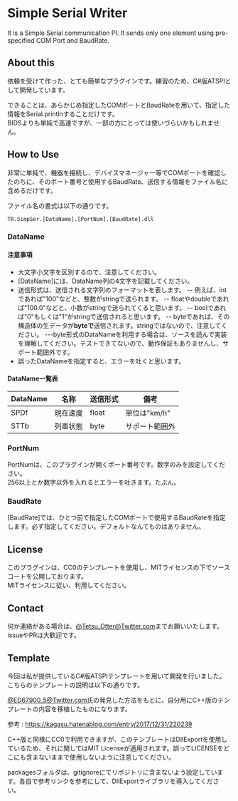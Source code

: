 # Simple Serial Writer
It is a Simple Serial communication PI. It sends only one element using pre-specified COM Port and BaudRate.

## About this
依頼を受けて作った、とても簡単なプラグインです。練習のため、C#版ATSPIとして開発しています。

できることは、あらかじめ指定したCOMポートとBaudRateを用いて、指定した情報をSerial.printlnすることだけです。  
BIDSよりも単純で高速ですが、一部の方にとっては使いづらいかもしれません。

## How to Use
非常に単純で、機器を接続し、デバイスマネージャー等でCOMポートを確認したのちに、そのポート番号と使用するBaudRate、送信する情報をファイル名に含めるだけです。

ファイル名の書式は以下の通りです。  
~~~
TR.SimpSer.[DataName].[PortNum].[BaudRate].dll
~~~

### DataName
#### 注意事項
- 大文字小文字を区別するので、注意してください。
- [DataName]には、DataName列の4文字を記載してください。
- 送信形式は、送信される文字列のフォーマットを表します。
-- 例えば、intであれば"100"などと、整数がstringで送られます。
-- floatやdoubleであれば"100.0"などと、小数がstringで送られてくると思います。
-- boolであれば"0"もしくは"1"がstringで送信されると思います。
-- byteであれば、その構造体の生データが**byteで**送信されます。stringではないので、注意してください。
---byte形式のDataNameを利用する場合は、ソースを読んで実装を理解してください。テストできてないので、動作保証もありませんし、サポート範囲外です。
- 誤ったDataNameを指定すると、エラーを吐くと思います。

#### DataName一覧表
|DataName|名称|送信形式|備考|
|----|----|----|----|
|SPDf|現在速度|float|単位は"km/h"|
|STTb|列車状態|byte|サポート範囲外|

### PortNum
PortNumは、このプラグインが開くポート番号です。数字のみを設定してください。  
256以上とか数字以外を入れるとエラーを吐きます。たぶん。

### BaudRate
[BaudRate]では、ひとつ前で指定したCOMポートで使用するBaudRateを指定します。必ず指定してください。デフォルトなんてものはありません。

## License
このプラグインは、CC0のテンプレートを使用し、MITライセンスの下でソースコートを公開しております。  
MITライセンスに従い、利用してください。

## Contact
何か連絡がある場合は、[@Tetsu_Otter@Twitter.com](https://twitter.com/Tetsu_Otter)までお願いいたします。  
issueやPRは大歓迎です。

## Template
今回は私が提供しているC#版ATSPIテンプレートを用いて開発を行いました。こちらのテンプレートの説明は以下の通りです。

[@ED67900_5@Twitter.com](https://twitter.com/ED67900_5)氏の発見した方法をもとに、自分用にC++版のテンプレートの内容を移植したものになります。

参考 : https://kagasu.hatenablog.com/entry/2017/12/31/220239

C++版と同様にCC0で利用できますが、このテンプレートはDllExportを使用しているため、それに関してはMIT Licenseが適用されます。誤ってLICENSEをどこにも含まないままで使用しないように注意してください。

packagesフォルダは、gitignoreにてリポジトリに含まないよう設定しています。各自で参考リンクを参考にして、DllExportライブラリを導入してください。

